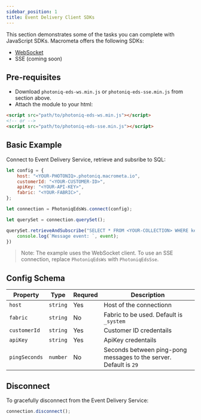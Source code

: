 ```yaml
---
sidebar_position: 1
title: Event Delivery Client SDKs
---
```


This section demonstrates some of the tasks you can complete with JavaScript SDKs. Macrometa offers the following SDKs:

- [WebSocket](/download/eds-clients/photoniq-eds-ws.min.js)
- SSE (coming soon)

## Pre-requisites

- Download `photoniq-eds-ws.min.js` or `photoniq-eds-sse.min.js` from section above.
- Attach the module to your html:
```html
<script src="path/to/photoniq-eds-ws.min.js"></script>
<!-- or -->
<script src="path/to/photoniq-eds-sse.min.js"></script>
```

## Basic Example

Connect to Event Delivery Service, retrieve and subsribe to SQL:
```js
let config = {
    host: "<YOUR-PHOTONIQ>.photoniq.macrometa.io",
    customerId: "<YOUR-CUSTOMER-ID>",
    apiKey: "<YOUR-API-KEY>",
    fabric: "<YOUR-FABRIC>",
};

let connection = PhotoniqEdsWs.connect(config);

let querySet = connection.querySet();

querySet.retrieveAndSubscribe("SELECT * FROM <YOUR-COLLECTION> WHERE key=<YOUR-KEY>", (event) => {
    console.log(`Message event: `, event);
})
```
> Note: The example uses the WebSocket client. To use an SSE connection, replace `PhotoniqEdsWs` with `PhotoniqEdsSse`.

## Config Schema

| **Property** | **Type** | **Requred** | **Description** |
|----------------------|-----------|-----------|-----------------------------------|
| `host` | `string` | Yes | Host of the connectionn   |
| `fabric` | `string` | No | Fabric to be used. Default is `_system`   |
| `customerId` | `string` | Yes | Customer ID credentails    |
| `apiKey` | `string` | Yes | ApiKey credentails    |
| `pingSeconds` | `number` | No | Seconds between ping-pong messages to the server. Default is `29`   |


## Disconnect

To gracefully disconnect from the Event Delivery Service:

```js
connection.disconnect();
```


